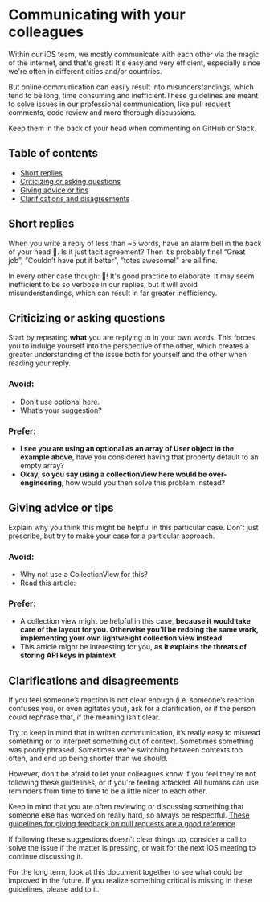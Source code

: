 # Communicating with your colleagues

Within our iOS team, we mostly communicate with each other via the magic of the internet, and that's great! It's easy and very efficient, especially since we're often in different cities and/or countries. 

But online communication can easily result into misunderstandings, which tend to be long, time consuming and inefficient.These guidelines are meant to solve issues in our professional communication, like pull request comments, code review and more thorough discussions.

Keep them in the back of your head when commenting on GitHub or Slack.

## Table of contents

- [Short replies](#short-replies)
- [Criticizing or asking questions](#criticizing-or-asking-questions)
- [Giving advice or tips](#giving-advice-or-tips)
- [Clarifications and disagreements](#clarifications-and-disagreements)

## Short replies

When you write a reply of less than ~5 words, have an alarm bell in the back of your head 🔔. Is it just tacit agreement? Then it’s probably fine! “Great job”, “Couldn’t have put it better”,  “totes awesome!” are all fine. 

In every other case though: 🚨! It's good practice to elaborate. It may seem inefficient to be so verbose in our replies, but it will avoid misunderstandings, which can result in far greater inefficiency.

## Criticizing or asking questions

Start by repeating **what** you are replying to in your own words. This forces you to indulge yourself into the perspective of the other, which creates a greater understanding of the issue both for yourself and the other when reading your reply.

### Avoid:

- Don't use optional here.
- What’s your suggestion?

### Prefer:

- **I see you are using an optional as an array of User object in the example above**, have you considered having that property default to an empty array?
- **Okay, so you say using a collectionView here would be over-engineering**, how would you then solve this problem instead?

## Giving advice or tips

Explain why you think this might be helpful in this particular case. Don’t just prescribe, but try to make your case for a particular approach.

### Avoid:

- Why not use a CollectionView for this?
- Read this article:

### Prefer:

- A collection view might be helpful in this case, **because it would take care of the layout for you. Otherwise you’ll be redoing the same work, implementing your own lightweight collection view instead.**
- This article might be interesting for you, **as it explains the threats of storing API keys in plaintext.**

## Clarifications and disagreements

If you feel someone’s reaction is not clear enough (i.e. someone’s reaction confuses you, or even agitates you), ask for a clarification, or if the person could rephrase that, if the meaning isn’t clear. 

Try to keep in mind that in written communication, it’s really easy to misread something or to interpret something out of context. Sometimes something was poorly phrased. Sometimes we’re switching between contexts too often, and end up being shorter than we should. 

However, don't be afraid to let your colleagues know if you feel they're not following these guidelines, or if you're feeling attacked. All humans can use reminders from time to time to be a little nicer to each other. 

Keep in mind that you are often reviewing or discussing something that someone else has worked on really hard, so always be respectful. [These guidelines for giving feedback on pull requests are a good reference](GIT_AND_GITHUB.md#reviewing-pull-requests).

If following these suggestions doesn't clear things up, consider a call to solve the issue if the matter is pressing, or wait for the next iOS meeting to continue discussing it.

For the long term, look at this document together to see what could be improved in the future. If you realize something critical is missing in these guidelines, please add to it.